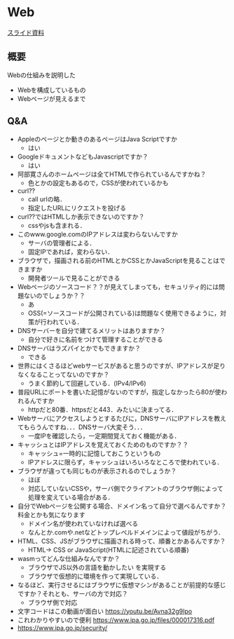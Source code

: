 # Web

[スライド資料](../pdf/intro_web.pdf )

## 概要
Webの仕組みを説明した

- Webを構成しているもの
- Webページが見えるまで

## Q&A
- Appleのページとか動きのあるページはJava Scriptですか
  - はい
- GoogleドキュメントなどもJavascriptですか？
  - はい
- 阿部寛さんのホームページは全てHTMLで作られているんですかね？
  - 色とかの設定もあるので，CSSが使われているかも
- curl??
  - call urlの略．
  - 指定したURLにリクエストを投げる
- curl??ではHTMLしか表示できないのですか？
  - cssやjsも含まれる．
- このwww.google.comのIPアドレスは変わらないんですか
  - サーバの管理者による．
  - 固定IPであれば，変わらない．
- ブラウザで，描画される前のHTMLとかCSSとかJavaScriptを見ることはできますか
  - 開発者ツールで見ることができる
- Webページのソースコード？？が見えてしまっても，セキュリティ的には問題ないのでしょうか？？
  - あ
  - OSS(=ソースコードが公開されている)は問題なく使用できるように，対策が行われている．
- DNSサーバーを自分で建てるメリットはありますか？
  - 自分で好きに名前をつけて管理することができる
- DNSサーバはラズパイとかでもできますか？
  - できる
- 世界にはくさるほどwebサービスがあると思うのですが、IPアドレスが足りなくなることってないのですか？
  - うまく節約して回避している．(IPv4/IPv6)
- 普段URLにポートを書いた記憶がないのですが，指定しなかったら80が使われるんですか
  - httpだと80番．httpsだと443．みたいに決まってる．
- Webサーバにアクセスしようとするたびに，DNSサーバにIPアドレスを教えてもらうんですね．．．DNSサーバ大変そう．．．
  - 一度IPを確認したら，一定期間覚えておく機能がある．
- キャッシュとはIPアドレスを覚えておくためのものですか？？
  - キャッシュ=一時的に記憶しておこうというもの
  - IPアドレスに限らず，キャッシュはいろいろなところで使われている．
- ブラウザが違っても同じものが表示されるのでしょうか？
  - ほぼ
  - 対応していないCSSや，サーバ側でクライアントのブラウザ側によって処理を変えている場合がある．
- 自分でWebページを公開する場合、ドメイン名って自分で選べるんですか？料金とかも気になります
  - ドメイン名が使われていなければ選べる
  - なんとか.comや.netなどトップレベルドメインによって値段がちがう．
- HTML、CSS、JSがブラウザに描画される時って、順番とかあるんですか？
  - HTML→ CSS or JavaScript(HTMLに記述されている順番)
- wasmってどんな仕組みなんですか？
  - ブラウザでJS以外の言語を動かしたい を実現する
  - ブラウザで仮想的に環境を作って実現している．
- なるほど、実行させるにはブラウザに仮想マシンがあることが前提的な感じですか？それとも、サーバの方で対応？
  - ブラウザ側で対応
- 文字コードはこの動画が面白い   https://youtu.be/Avna32g9Ipo
- これわかりやすいので便利 https://www.ipa.go.jp/files/000017316.pdf
- https://www.ipa.go.jp/security/
